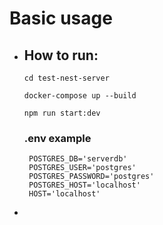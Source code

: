 # **Basic usage**

- ## How to run:
  `cd test-nest-server`

  `docker-compose up --build`

  `npm run start:dev`

  ### .env example
  
       POSTGRES_DB='serverdb'
       POSTGRES_USER='postgres'
       POSTGRES_PASSWORD='postgres'
       POSTGRES_HOST='localhost'
       HOST='localhost'
- 
